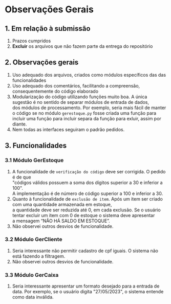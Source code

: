 # Observações Gerais

## 1. Em relação à submissão
1. Prazos cumpridos
2. **Excluir** os arquivos que não fazem parte da entrega do repositório

## 2. Observações gerais
1. Uso adequado dos arquivos, criados como módulos específicos das das funcionalidades
2. Uso adequado dos comentários, facilitando a compreensão, consequentemente do código elaborado
3. Modularização do código utilizando funções muito boa. A única sugestão é no sentido de separar módulos de entrada de dados,   
dos módulos de processamento. Por exemplo, seria mais fácil de manter o código se no módulo `gerestoque.py` fosse criada uma função para  
incluir uma função para incluir separa da função para exluir, assim por diante.  
4. Nem todas as interfaces seguiram o padrão pedidos.  

## 3. Funcionalidades
### 3.1 Módulo GerEstoque
1. A funcionalidade de `verificação do código` deve ser corrigida. O pedido é de que  
"códigos válidos possuem a soma dos dígitos superior a 30 e inferior a 100".  
A implementação é de número de código superior a 100 e inferior a 30.
2. Quanto à funcionalidade de `exclusão de item`. Após um item ser criado com uma quantidade armazenada em estoque,  
a quantidade deve ser reduzida até 0, em cada exclusão. Se o usuário tentar excluir um item com 0 de estoque o sistema deve apresentar  
a mensagem “NÃO HÁ SALDO EM ESTOQUE”.  
3. Não observei outros desvios de funcionalidade.
### 3.2 Módulo GerCliente
1. Seria interessante não permitir cadastro de cpf iguais. O sistema não está fazendo a filtragem.
2. Não observei outros desvios de funcionalidade.
### 3.3 Módulo GerCaixa
1. Seria interessante apresentar um formato desejado para a entrada de data. Por exemplo, se o usuário digita "27/05/2023", o sistema entende como data inválida.



